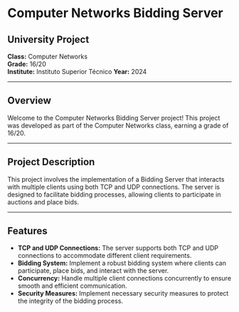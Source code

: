 # Computer Networks Bidding Server

## University Project

**Class:** Computer Networks  
**Grade:** 16/20  
**Institute:** Instituto Superior Técnico
**Year:** 2024

---

## Overview

Welcome to the Computer Networks Bidding Server project! This project was developed as part of the Computer Networks class, earning a grade of 16/20.

---

## Project Description

This project involves the implementation of a Bidding Server that interacts with multiple clients using both TCP and UDP connections. The server is designed to facilitate bidding processes, allowing clients to participate in auctions and place bids.

---

## Features

- **TCP and UDP Connections:** The server supports both TCP and UDP connections to accommodate different client requirements.
- **Bidding System:** Implement a robust bidding system where clients can participate, place bids, and interact with the server.
- **Concurrency:** Handle multiple client connections concurrently to ensure smooth and efficient communication.
- **Security Measures:** Implement necessary security measures to protect the integrity of the bidding process.
